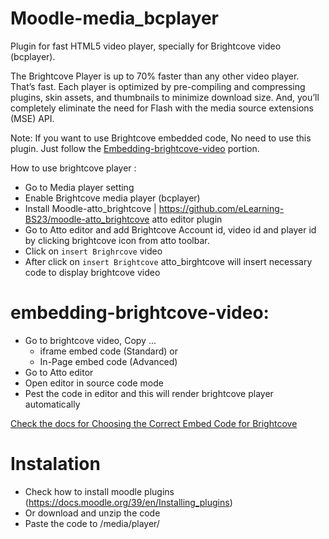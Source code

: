 # Moodle-media_bcplayer

Plugin for fast HTML5 video player, specially for Brightcove video (bcplayer).

The Brightcove Player is up to 70% faster than any other video player. That’s fast. Each player is optimized by pre-compiling and compressing plugins, skin assets, and thumbnails to minimize download size. And, you’ll completely eliminate the need for Flash with the media source extensions (MSE) API.

Note: If you want to use Brightcove embedded code, No need to use this plugin. Just follow the [Embedding-brightcove-video](https://github.com/eLearning-BS23/moodle-media_bcplayer/blob/v-1.0.0/README.md#embedding-brightcove-video) portion. 

 How to use brightcove player :

 - Go to Media player setting
 - Enable Brightcove media player (bcplayer)
 - Install Moodle-atto_brightcove | https://github.com/eLearning-BS23/moodle-atto_brightcove atto editor plugin
 - Go to Atto editor and add Brightcove Account id, video id and player id by clicking brightcove icon from atto toolbar.
 - Click on `insert Brighrcove` video 
 - After click on `insert Brightcove` atto_birghtcove will insert necessary code to display brightcove video
 
 
 # embedding-brightcove-video:
 - Go to brightcove video, Copy ... 
    - iframe embed code (Standard) or 
    -  In-Page embed code (Advanced)
 - Go to Atto editor 
 - Open editor in source code mode
 - Pest the code in editor and this will render brightcove player automatically

[Check the docs for Choosing the Correct Embed Code for Brightcove ](https://studio.support.brightcove.com/publish/choosing-correct-embed-code.html)

# Instalation 
- Check how to install moodle plugins (https://docs.moodle.org/39/en/Installing_plugins)
- Or download and unzip the code
- Paste the code to /media/player/
